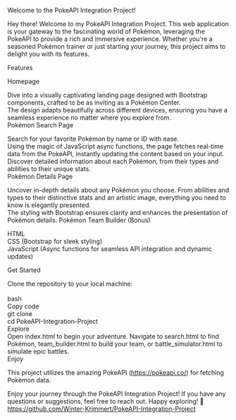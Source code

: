Welcome to the PokeAPI Integration Project!

Hey there! Welcome to my PokeAPI Integration Project. This web application is your gateway to the fascinating world of Pokémon, leveraging the PokeAPI to provide a rich and immersive experience. Whether you're a seasoned Pokémon trainer or just starting your journey, this project aims to delight you with its features.

Features

Homepage

Dive into a visually captivating landing page designed with Bootstrap components, crafted to be as inviting as a Pokémon Center.
<br>The design adapts beautifully across different devices, ensuring you have a seamless experience no matter where you explore from.
<br>Pokémon Search Page

Search for your favorite Pokémon by name or ID with ease.
<br>Using the magic of JavaScript async functions, the page fetches real-time data from the PokeAPI, instantly updating the content based on your input.
<br>Discover detailed information about each Pokémon, from their types and abilities to their unique stats.
<br>Pokémon Details Page

Uncover in-depth details about any Pokémon you choose.
From abilities and types to their distinctive stats and an artistic image, everything you need to know is elegantly presented.
<br>The styling with Bootstrap ensures clarity and enhances the presentation of Pokémon details.
Pokémon Team Builder (Bonus)


HTML
<br>CSS (Bootstrap for sleek styling)
<br>JavaScript (Async functions for seamless API integration and dynamic updates)


Get Started

Clone the repository to your local machine:<br>
<br>bash
<br>Copy code
<br>git clone <repository-url>
<br>cd PokeAPI-Integration-Project
<br>Explore
<br>
Open index.html to begin your adventure.
Navigate to search.html to find Pokémon, team_builder.html to build your team, or battle_simulator.html to simulate epic battles.
<br>Enjoy

This project utilizes the amazing PokeAPI (https://pokeapi.co/) for fetching Pokémon data.

Enjoy your journey through the PokeAPI Integration Project! If you have any questions or suggestions, feel free to reach out. Happy exploring! 🌟
https://github.com/Winter-Krimmert/PokeAPI-Integration-Project